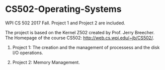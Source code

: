 # CS502-Operating-Systems
WPI CS 502 2017 Fall. Project 1 and Project 2 are included. 

The project is based on the Kernel Z502 created by Prof. Jerry Breecher. 
The Homepage of the course CS502: http://web.cs.wpi.edu/~jb/CS502/.

1. Project 1:
The creation and the management of processess and the disk I/O operations.

2. Project 2:
Memory Management. 
